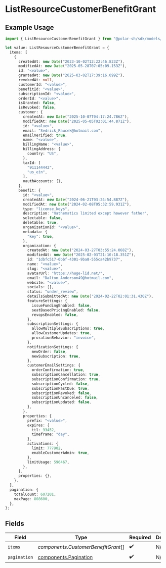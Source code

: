 # ListResourceCustomerBenefitGrant

## Example Usage

```typescript
import { ListResourceCustomerBenefitGrant } from "@polar-sh/sdk/models/components/listresourcecustomerbenefitgrant.js";

let value: ListResourceCustomerBenefitGrant = {
  items: [
    {
      createdAt: new Date("2023-10-02T12:22:46.823Z"),
      modifiedAt: new Date("2025-05-28T07:05:09.153Z"),
      id: "<value>",
      grantedAt: new Date("2025-03-02T17:39:16.099Z"),
      revokedAt: null,
      customerId: "<value>",
      benefitId: "<value>",
      subscriptionId: "<value>",
      orderId: "<value>",
      isGranted: false,
      isRevoked: false,
      customer: {
        createdAt: new Date("2025-10-07T04:17:24.786Z"),
        modifiedAt: new Date("2025-05-05T02:01:44.871Z"),
        id: "<value>",
        email: "Sedrick_Paucek@hotmail.com",
        emailVerified: true,
        name: "<value>",
        billingName: "<value>",
        billingAddress: {
          country: "US",
        },
        taxId: [
          "911144442",
          "us_ein",
        ],
        oauthAccounts: {},
      },
      benefit: {
        id: "<value>",
        createdAt: new Date("2024-06-21T03:24:54.887Z"),
        modifiedAt: new Date("2024-02-08T05:32:59.931Z"),
        type: "license_keys",
        description: "mathematics limited except however father",
        selectable: false,
        deletable: true,
        organizationId: "<value>",
        metadata: {
          "key": true,
        },
        organization: {
          createdAt: new Date("2024-03-27T03:55:24.068Z"),
          modifiedAt: new Date("2025-02-03T21:10:18.351Z"),
          id: "1dbfc517-0bbf-4301-9ba8-555ca42b9737",
          name: "<value>",
          slug: "<value>",
          avatarUrl: "https://huge-lid.net/",
          email: "Dalton_Anderson49@hotmail.com",
          website: "<value>",
          socials: [],
          status: "under_review",
          detailsSubmittedAt: new Date("2024-02-22T02:01:31.430Z"),
          featureSettings: {
            issueFundingEnabled: false,
            seatBasedPricingEnabled: false,
            revopsEnabled: false,
          },
          subscriptionSettings: {
            allowMultipleSubscriptions: true,
            allowCustomerUpdates: true,
            prorationBehavior: "invoice",
          },
          notificationSettings: {
            newOrder: false,
            newSubscription: true,
          },
          customerEmailSettings: {
            orderConfirmation: true,
            subscriptionCancellation: true,
            subscriptionConfirmation: true,
            subscriptionCycled: false,
            subscriptionPastDue: true,
            subscriptionRevoked: false,
            subscriptionUncanceled: false,
            subscriptionUpdated: false,
          },
        },
        properties: {
          prefix: "<value>",
          expires: {
            ttl: 93452,
            timeframe: "day",
          },
          activations: {
            limit: 777902,
            enableCustomerAdmin: true,
          },
          limitUsage: 596467,
        },
      },
      properties: {},
    },
  ],
  pagination: {
    totalCount: 607201,
    maxPage: 808600,
  },
};
```

## Fields

| Field                                                          | Type                                                           | Required                                                       | Description                                                    |
| -------------------------------------------------------------- | -------------------------------------------------------------- | -------------------------------------------------------------- | -------------------------------------------------------------- |
| `items`                                                        | *components.CustomerBenefitGrant*[]                            | :heavy_check_mark:                                             | N/A                                                            |
| `pagination`                                                   | [components.Pagination](../../models/components/pagination.md) | :heavy_check_mark:                                             | N/A                                                            |